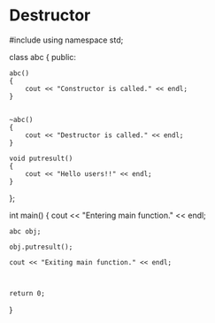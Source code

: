# Destructor
#include <iostream>
using namespace std;

class abc 
{
public:
    
    abc() 
    {
        cout << "Constructor is called." << endl;
    }

    
    ~abc() 
    {
        cout << "Destructor is called." << endl;
    }

    void putresult() 
    {
        cout << "Hello users!!" << endl;
    }
};

int main() 
{
    cout << "Entering main function." << endl;

    abc obj;  

    obj.putresult();

    cout << "Exiting main function." << endl;

    

    return 0;
}

